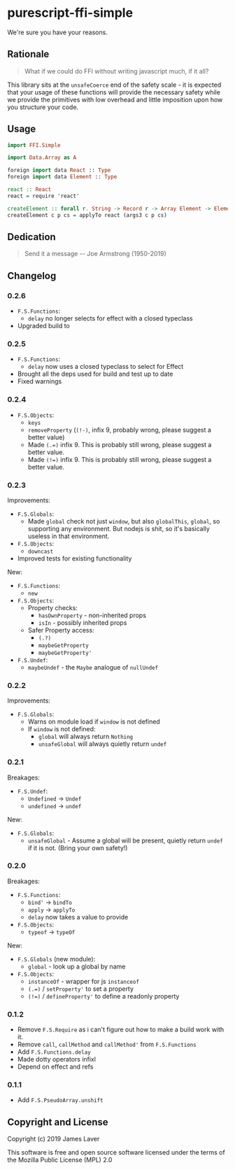 # purescript-ffi-simple

We're sure you have your reasons.

## Rationale

> What if we could do FFI without writing javascript much, if it all?

This library sits at the `unsafeCoerce` end of the safety scale - it
is expected that your usage of these functions will provide the
necessary safety while we provide the primitives with low overhead and
little imposition upon how you structure your code.

## Usage

```purescript
import FFI.Simple

import Data.Array as A

foreign import data React :: Type
foreign import data Element :: Type

react :: React
react = require 'react'

createElement :: forall r. String -> Record r -> Array Element -> Element
createElement c p cs = applyTo react (args3 c p cs)
```
## Dedication

> Send it a message -- Joe Armstrong (1950-2019)

## Changelog

### 0.2.6
 
* `F.S.Functions`:
  * `delay` no longer selects for effect with a closed typeclass
* Upgraded build to 

### 0.2.5

* `F.S.Functions`:
  * `delay` now uses a closed typeclass to select for Effect
* Brought all the deps used for build and test up to date
* Fixed warnings

### 0.2.4

* `F.S.Objects`:
  * `keys`
  * `removeProperty` (`(!-)`, infix 9, probably wrong, please suggest a better value)
  * Made `(.=)` infix 9. This is probably still wrong, please suggest a better value.
  * Made `(!=)` infix 9. This is probably still wrong, please suggest a better value.

### 0.2.3

Improvements:

* `F.S.Globals`:
  * Made `global` check not just `window`, but also `globalThis`,
    `global`, so supporting any environment. But nodejs is shit, so
    it's basically useless in that environment.
* `F.S.Objects`:
  * `downcast`
* Improved tests for existing functionality

New:

* `F.S.Functions`:
  * `new`
* `F.S.Objects`:
  * Property checks:
    * `hasOwnProperty` - non-inherited props
    * `isIn` - possibly inherited props
  * Safer Property access:
    * `(.?)`
	* `maybeGetProperty`
	* `maybeGetProperty'`
* `F.S.Undef`:
  * `maybeUndef` - the `Maybe` analogue of `nullUndef`

### 0.2.2

Improvements:

* `F.S.Globals`:
  * Warns on module load if `window` is not defined
  * If `window` is not defined:
	* `global` will always return `Nothing`
    * `unsafeGlobal` will always quietly return `undef`

### 0.2.1

Breakages:

* `F.S.Undef`:
  * `Undefined` -> `Undef`
  * `undefined` -> `undef`

New:

* `F.S.Globals`:
  * `unsafeGlobal` - Assume a global will be present, quietly return
    `undef` if it is not. (Bring your own safety!)

### 0.2.0

Breakages:

* `F.S.Functions`:
  * `bind'` -> `bindTo`
  * `apply` -> `applyTo`
  * `delay` now takes a value to provide
* `F.S.Objects`:
  * `typeof` -> `typeOf`

New:

* `F.S.Globals` (new module):
  * `global` - look up a global by name
* `F.S.Objects`:
  * `instanceOf` - wrapper for js `instanceof`
  * `(.=)` / `setProperty'` to set a property
  * `(!=)` / `defineProperty'` to define a readonly property

### 0.1.2

* Remove `F.S.Require` as i can't figure out how to make a build work with it.
* Remove `call`, `callMethod` and `callMethod'` from `F.S.Functions`
* Add `F.S.Functions.delay`
* Made dotty operators infixl
* Depend on effect and refs

### 0.1.1

* Add `F.S.PseudoArray.unshift`

## Copyright and License

Copyright (c) 2019 James Laver

This software is free and open source software licensed under the
terms of the Mozilla Public License (MPL) 2.0

